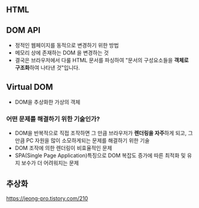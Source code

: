 ## HTML

## DOM API
- 정적인 웹페이지를 동적으로 변경하기 위한 방법
- 메모리 상에 존재하는 DOM 을 변경하는 것
- 결국은 브라우저에서 다룰 HTML 문서를 파싱하여 "문서의 구성요소들을 **객체로 구조화**하여 나타낸 것"입니다.

## Virtual DOM
- DOM을 추상화한 가상의 객체

### 어떤 문제를 해결하기 위한 기술인가?
- DOM을 반복적으로 직접 조작하면 그 만큼 브라우저가 **렌더링을 자주**하게 되고, 그 만큼 PC 자원을 많이 소모하게되는 문제를 해결하기 위한 기술
- DOM 조작에 의한 렌더링이 비효율적인 문제
- SPA(Single Page Application)특징으로 DOM 복잡도 증가에 따른 최적화 및 유지 보수가 더 어려워지는 문제

## 추상화

https://jeong-pro.tistory.com/210
